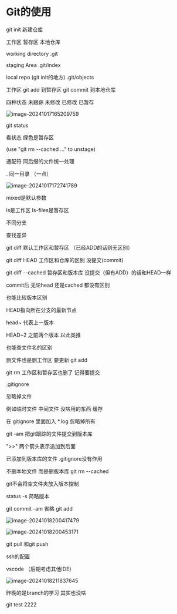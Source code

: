 # Git的使用

 	

git init  新建仓库

工作区 暂存区 本地仓库

working directory  .git      

staging Area  .git/index

 local repo (git init的地方)    .git/objects



工作区  git add  到暂存区  git commit 到本地仓库





四种状态  未跟踪 未修改  已修改  已暂存

![image-20241017165209759](C:\Users\Administrator\AppData\Roaming\Typora\typora-user-images\image-20241017165209759.png)

git status  

看状态  绿色是暂存区

(use "git rm --cached <file>..." to unstage)

通配符  同后缀的文件统一处理

  

.  同一目录 （一点）



![image-20241017172741789](C:\Users\Administrator\AppData\Roaming\Typora\typora-user-images\image-20241017172741789.png)

mixed是默认参数





ls是工作区   ls-files是暂存区

不同分支



查找差异

git diff 默认工作区和暂存区 （已经ADD的话则无区别）

git diff HEAD 工作区和仓库的区别   没提交(commit)



git diff --cached 暂存区和版本库  没提交（但有ADD）的话和HEAD一样



commit后 无论head 还是cached 都没有区别

也能比较版本区别  

HEAD指向所在分支的最新节点

head~ 代表上一版本

HEAD~2  之前两个版本 以此类推

也能查文件名的区别

删文件也是删工作区 要更新  git add

git rm  工作区和暂存区也删了   记得要提交



.gitignore 

忽略掉文件

例如临时文件 中间文件 没啥用的东西 缓存







在 gitignore  里面加入 *.log  忽略掉所有



git -am 把git跟踪的文件提交到版本库

">>" 两个箭头表示追加到后面

已添加到版本库的文件   .gitignore没有作用

不删本地文件 而是删版本库  git rm --cached

git不会将空文件夹放入版本控制

status -s 简略版本

git commit -am 省略 git add

![image-20241018200417479](C:\Users\Administrator\AppData\Roaming\Typora\typora-user-images\image-20241018200417479.png)

![image-20241018200453171](C:\Users\Administrator\AppData\Roaming\Typora\typora-user-images\image-20241018200453171.png)

git pull  和git push

ssh的配置



vscode  （后期考虑其他IDE）

![image-20241018211837645](C:\Users\Administrator\AppData\Roaming\Typora\typora-user-images\image-20241018211837645.png)

昨晚的是branch的学习 其实也没啥 


git test 2222